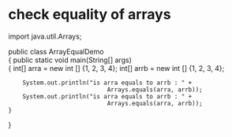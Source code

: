 # check equality of arrays
import java.util.Arrays; 
  
public class ArrayEqualDemo  
{ 
    public static void main(String[] args)  
    { 
        int[] arra = new int [] {1, 2, 3, 4}; 
        int[] arrb = new int [] {1, 2, 3, 4}; 
          
        System.out.println("is arra equals to arrb : " + 
                                Arrays.equals(arra, arrb)); 
        System.out.println("is arra equals to arrb : " + 
                                Arrays.equals(arra, arrb)); 
    } 
} 
